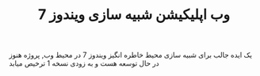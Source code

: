 ---
file: personal.md
title: وب اپلیکیشن شبیه سازی ویندوز 7
body: یک ایده جالب برای شبیه سازی محیط خاطره انگیز ویندوز 7 در محیط وب, پروژه هنوز در حال توسعه هست و به زودی نسخه 1 ترخیص میابد  
tags: Svelte.js CSS HTML 
url: https://github.com/alirezamirzadeh/Win7
image: win7.jpg
github: https://github.com/alirezamirzadeh/Win7
---